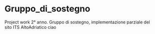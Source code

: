 # Gruppo_di_sostegno
Project work 2° anno. Gruppo di sostegno, implementazione parziale del sito ITS AltoAdriatico
ciao

